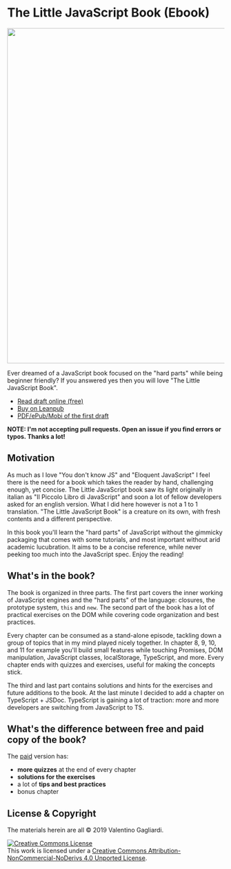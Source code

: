 # The Little JavaScript Book (Ebook)

<p align="center">
  <img width="600" height="777" src="https://www.valentinog.com/assets/img/the-little-JavaScript-book-cover-web.jpg">
</p>

Ever dreamed of a JavaScript book focused on the "hard parts" while being beginner friendly? If you answered yes then you will love "The Little JavaScript Book".

* [Read draft online (free)](manuscript/README.md)
* [Buy on Leanpub](https://leanpub.com/little-javascript/)
* [PDF/ePub/Mobi of the first draft](https://www.valentinog.com/little-javascript)

**NOTE: I'm not accepting pull requests. Open an issue if you find errors or typos. Thanks a lot!**

## Motivation

As much as I love "You don't know JS" and "Eloquent JavaScript" I feel there is the need for a book which takes the reader by hand, challenging enough, yet concise. The Little JavaScript book saw its light originally in italian as "Il Piccolo Libro di JavaScript" and soon a lot of fellow developers asked for an english version. What I did here however is not a 1 to 1 translation. "The Little JavaScript Book" is a creature on its own, with fresh contents and a different perspective. 

In this book you'll learn the "hard parts" of JavaScript without the gimmicky packaging that comes with some tutorials, and most important without arid academic lucubration. It aims to be a concise reference, while never peeking too much into the JavaScript spec. Enjoy the reading!

## What's in the book?

The book is organized in three parts. The first part covers the inner working of JavaScript engines and the "hard parts" of the language: closures, the prototype system, `this` and `new`. The second part of the book has a lot of practical exercises on the DOM while covering code organization and best practices. 

Every chapter can be consumed as a stand-alone episode, tackling down a group of topics that in my mind played nicely together. In chapter 8, 9, 10, and 11 for example you'll build small features while touching Promises, DOM manipulation, JavaScript classes, localStorage, TypeScript, and more. Every chapter ends with quizzes and exercises, useful for making the concepts stick. 

The third and last part contains solutions and hints for the exercises and future additions to the book. At the last minute I decided to add a chapter on TypeScript + JSDoc. TypeScript is gaining a lot of traction: more and more developers are switching from JavaScript to TS.

## What's the difference between free and paid copy of the book?

The [paid](https://leanpub.com/little-javascript/) version has:
 
- **more quizzes** at the end of every chapter
- **solutions for the exercises**
- a lot of **tips and best practices**
- bonus chapter

## License & Copyright

The materials herein are all &copy; 2019 Valentino Gagliardi.

<a rel="license" href="http://creativecommons.org/licenses/by-nc-nd/4.0/"><img alt="Creative Commons License" style="border-width:0" src="https://i.creativecommons.org/l/by-nc-nd/4.0/88x31.png" /></a><br />This work is licensed under a <a rel="license" href="http://creativecommons.org/licenses/by-nc-nd/4.0/">Creative Commons Attribution-NonCommercial-NoDerivs 4.0 Unported License</a>.
